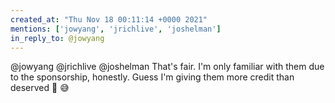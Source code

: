 ```yaml
---
created_at: "Thu Nov 18 00:11:14 +0000 2021"
mentions: ['jowyang', 'jrichlive', 'joshelman']
in_reply_to: @jowyang
---
```


@jowyang @jrichlive @joshelman That's fair. I'm only familiar with them due to the sponsorship, honestly. Guess I'm giving them more credit than deserved 🤷 😅